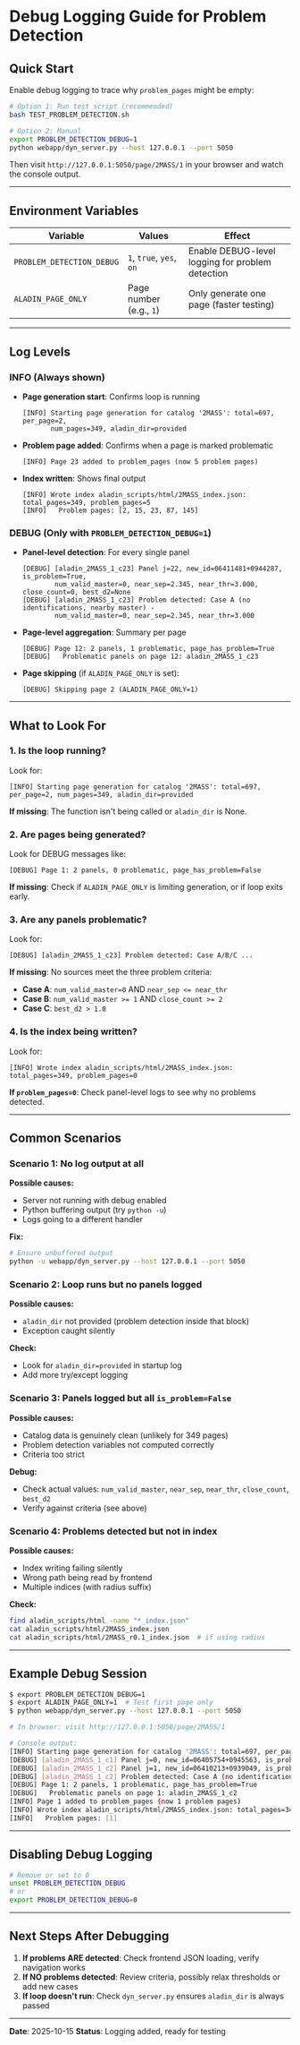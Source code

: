 # Debug Logging Guide for Problem Detection

## Quick Start

Enable debug logging to trace why `problem_pages` might be empty:

```bash
# Option 1: Run test script (recommended)
bash TEST_PROBLEM_DETECTION.sh

# Option 2: Manual
export PROBLEM_DETECTION_DEBUG=1
python webapp/dyn_server.py --host 127.0.0.1 --port 5050
```

Then visit `http://127.0.0.1:5050/page/2MASS/1` in your browser and watch the console output.

---

## Environment Variables

| Variable | Values | Effect |
|----------|--------|--------|
| `PROBLEM_DETECTION_DEBUG` | `1`, `true`, `yes`, `on` | Enable DEBUG-level logging for problem detection |
| `ALADIN_PAGE_ONLY` | Page number (e.g., `1`) | Only generate one page (faster testing) |

---

## Log Levels

### INFO (Always shown)

- **Page generation start**: Confirms loop is running
  ```
  [INFO] Starting page generation for catalog '2MASS': total=697, per_page=2,
         num_pages=349, aladin_dir=provided
  ```

- **Problem page added**: Confirms when a page is marked problematic
  ```
  [INFO] Page 23 added to problem_pages (now 5 problem pages)
  ```

- **Index written**: Shows final output
  ```
  [INFO] Wrote index aladin_scripts/html/2MASS_index.json: total_pages=349, problem_pages=5
  [INFO]   Problem pages: [2, 15, 23, 87, 145]
  ```

### DEBUG (Only with `PROBLEM_DETECTION_DEBUG=1`)

- **Panel-level detection**: For every single panel
  ```
  [DEBUG] [aladin_2MASS_1_c23] Panel j=22, new_id=06411481+0944287, is_problem=True,
          num_valid_master=0, near_sep=2.345, near_thr=3.000, close_count=0, best_d2=None
  [DEBUG] [aladin_2MASS_1_c23] Problem detected: Case A (no identifications, nearby master) -
          num_valid_master=0, near_sep=2.345, near_thr=3.000
  ```

- **Page-level aggregation**: Summary per page
  ```
  [DEBUG] Page 12: 2 panels, 1 problematic, page_has_problem=True
  [DEBUG]   Problematic panels on page 12: aladin_2MASS_1_c23
  ```

- **Page skipping** (if `ALADIN_PAGE_ONLY` is set):
  ```
  [DEBUG] Skipping page 2 (ALADIN_PAGE_ONLY=1)
  ```

---

## What to Look For

### 1. Is the loop running?

Look for:
```
[INFO] Starting page generation for catalog '2MASS': total=697, per_page=2, num_pages=349, aladin_dir=provided
```

**If missing**: The function isn't being called or `aladin_dir` is None.

### 2. Are pages being generated?

Look for DEBUG messages like:
```
[DEBUG] Page 1: 2 panels, 0 problematic, page_has_problem=False
```

**If missing**: Check if `ALADIN_PAGE_ONLY` is limiting generation, or if loop exits early.

### 3. Are any panels problematic?

Look for:
```
[DEBUG] [aladin_2MASS_1_c23] Problem detected: Case A/B/C ...
```

**If missing**: No sources meet the three problem criteria:
- **Case A**: `num_valid_master=0` AND `near_sep <= near_thr`
- **Case B**: `num_valid_master >= 1` AND `close_count >= 2`
- **Case C**: `best_d2 > 1.0`

### 4. Is the index being written?

Look for:
```
[INFO] Wrote index aladin_scripts/html/2MASS_index.json: total_pages=349, problem_pages=0
```

**If `problem_pages=0`**: Check panel-level logs to see why no problems detected.

---

## Common Scenarios

### Scenario 1: No log output at all

**Possible causes:**
- Server not running with debug enabled
- Python buffering output (try `python -u`)
- Logs going to a different handler

**Fix:**
```bash
# Ensure unbuffered output
python -u webapp/dyn_server.py --host 127.0.0.1 --port 5050
```

### Scenario 2: Loop runs but no panels logged

**Possible causes:**
- `aladin_dir` not provided (problem detection inside that block)
- Exception caught silently

**Check:**
- Look for `aladin_dir=provided` in startup log
- Add more try/except logging

### Scenario 3: Panels logged but all `is_problem=False`

**Possible causes:**
- Catalog data is genuinely clean (unlikely for 349 pages)
- Problem detection variables not computed correctly
- Criteria too strict

**Debug:**
- Check actual values: `num_valid_master`, `near_sep`, `near_thr`, `close_count`, `best_d2`
- Verify against criteria (see above)

### Scenario 4: Problems detected but not in index

**Possible causes:**
- Index writing failing silently
- Wrong path being read by frontend
- Multiple indices (with radius suffix)

**Check:**
```bash
find aladin_scripts/html -name "*_index.json"
cat aladin_scripts/html/2MASS_index.json
cat aladin_scripts/html/2MASS_r0.1_index.json  # if using radius
```

---

## Example Debug Session

```bash
$ export PROBLEM_DETECTION_DEBUG=1
$ export ALADIN_PAGE_ONLY=1  # Test first page only
$ python webapp/dyn_server.py --host 127.0.0.1 --port 5050

# In browser: visit http://127.0.0.1:5050/page/2MASS/1

# Console output:
[INFO] Starting page generation for catalog '2MASS': total=697, per_page=2, num_pages=349, aladin_dir=provided
[DEBUG] [aladin_2MASS_1_c1] Panel j=0, new_id=06405754+0945563, is_problem=False, num_valid_master=1, near_sep=0.123, near_thr=3.000, close_count=1, best_d2=0.45
[DEBUG] [aladin_2MASS_1_c2] Panel j=1, new_id=06410213+0939049, is_problem=True, num_valid_master=0, near_sep=2.876, near_thr=3.000, close_count=0, best_d2=None
[DEBUG] [aladin_2MASS_1_c2] Problem detected: Case A (no identifications, nearby master) - num_valid_master=0, near_sep=2.876, near_thr=3.000
[DEBUG] Page 1: 2 panels, 1 problematic, page_has_problem=True
[DEBUG]   Problematic panels on page 1: aladin_2MASS_1_c2
[INFO] Page 1 added to problem_pages (now 1 problem pages)
[INFO] Wrote index aladin_scripts/html/2MASS_index.json: total_pages=349, problem_pages=1
[INFO]   Problem pages: [1]
```

---

## Disabling Debug Logging

```bash
# Remove or set to 0
unset PROBLEM_DETECTION_DEBUG
# or
export PROBLEM_DETECTION_DEBUG=0
```

---

## Next Steps After Debugging

1. **If problems ARE detected**: Check frontend JSON loading, verify navigation works
2. **If NO problems detected**: Review criteria, possibly relax thresholds or add new cases
3. **If loop doesn't run**: Check `dyn_server.py` ensures `aladin_dir` is always passed

---

**Date**: 2025-10-15
**Status**: Logging added, ready for testing
